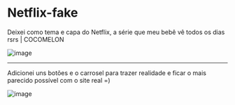 ﻿# Netflix-fake
 
 Deixei como tema e capa do Netflix, a série que meu bebê vê todos os dias rsrs | COCOMELON

![image](https://user-images.githubusercontent.com/81978149/127575001-c8774dd9-0ede-4c99-a4ed-24734d988315.png)

----------------------------------------------------------------------------------------------------------


Adicionei uns botões e o carrosel para trazer realidade e ficar o mais parecido possível com o site real =)


![image](https://user-images.githubusercontent.com/81978149/127575341-30fdea96-bd86-4a86-8e6d-5d2a08947878.png)


